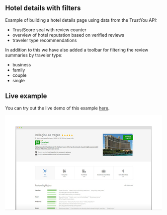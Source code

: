 Hotel details with filters
--------------------------

Example of building a hotel details page using data from the TrustYou API:
- TrustScore seal with review counter
- overview of hotel reputation based on verified reviews
- traveler type recommendations


In addition to this we have also added a toolbar for filtering the review summaries by traveler type:
- business
- family
- couple
- single


Live example
------------

You can try out the live demo of this example [here](http://trustyou.github.io/example-hotel-details-trip-type/).


![alt tag](img/preview.jpg)